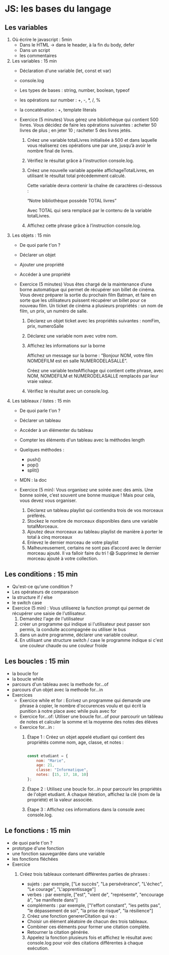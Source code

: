 # JS: les bases du langage
## Les variables
1. Où écrire le javascript : 5min
    - Dans le HTML -> dans le header, à la fin du body, defer
    - Dans un script
    - les commentaires
1. Les variables : 15 min
    - Déclaration d'une variable (let, const et var)
    - console.log
    - Les types de bases : string, number, boolean, typeof
    - les opérations sur number : +, -, *, /, %
    - la concaténation : +, template literals
    - Exercice (5 minutes)
        Vous gérez une bibliothèque qui contient 500 livres. Vous décidez de faire les opérations suivantes :
            acheter 50 livres de plus ; 
            en jeter 10 ;
            racheter 5 des livres jetés.

        1. Créez une variable totalLivres initialisée à 500 et dans laquelle vous réaliserez ces opérations une par une, jusqu’à avoir le nombre final de livres. 

        2. Vérifiez le résultat grâce à l’instruction console.log.

        3. Créez une nouvelle variable appelée affichageTotalLivres, en utilisant le résultat total précédemment calculé. 

            Cette variable devra contenir la chaîne de caractères ci-dessous :

            “Notre bibliothèque possède TOTAL livres”

            Avec TOTAL qui sera remplacé par le contenu de la variable totalLivres.

        4. Affichez cette phrase grâce à l’instruction console.log.
1. Les objets : 15 min
    - De quoi parle t'on ?
    - Déclarer un objet
    - Ajouter une propriété
    - Accéder à une propriété
    - Exercice (5 minutes)
        Vous êtes chargé de la maintenance d’une borne automatique qui permet de récupérer son billet de cinéma. Vous devez préparer la sortie du prochain film Batman, et faire en sorte que les utilisateurs puissent récupérer un billet pour ce nouveau film.
        Un ticket de cinéma a plusieurs propriétés : un nom de film, un prix, un numéro de salle.

        1. Déclarez un objet ticket avec les propriétés suivantes : nomFim, prix, numeroSalle


        2. Déclarez une variable nom avec votre nom. 

        3. Affichez les informations sur la borne

            Affichez un message sur la borne : “Bonjour NOM, votre film NOMDEFILM est en salle NUMERODELASALLE”.

            Créez une variable texteAffichage qui contient cette phrase, avec NOM, NOMDEFILM et NUMERODELASALLE remplacés par leur vraie valeur.

        4. Vérifiez le résultat avec un console.log. 
1. Les tableaux / listes : 15 min
    - De quoi parle t'on ?
    - Déclarer un tableau
    - Accéder à un élémenter du tableau
    - Compter les éléments d'un tableau avec la méthodes length
    - Quelques méthodes :
        - push()
        - pop()
        - split()
    - MDN : la doc
    - Exercice (5 min):
        Vous organisez une soirée avec des amis. Une bonne soirée, c’est souvent une bonne musique ! Mais pour cela, vous devez vous organiser.
        
        1. Déclarez un tableau playlist qui contiendra trois de vos morceaux préférés.
        2. Stockez le nombre de morceaux disponibles dans une variable totalMorceaux.
        3. Ajoutez deux morceaux au tableau playlist de manière à porter le total à cinq morceaux
        4. Enlevez le dernier morceau de votre playlist
        5. Malheureusement, certains ne sont pas d’accord avec le dernier morceau ajouté. Il va falloir faire du tri ! 😱
        Supprimez le dernier morceau ajouté à votre collection.

## Les conditions  : 15 min
- Qu'est-ce qu'une condition ?
- Les opérateurs de comparaison
- la structure if / else
- le switch case
- Exercice (5 min) :
    Vous utiliserez la function prompt qui permet de récupérer une saisie de l'utilisateur.
    1. Demandez l'age de l'utilisateur
    2. créer un programme qui indique si l'utilisateur peut passer son permis, la conduite accompagnée ou utiliser le bus
    1. dans un autre programme, déclarer une variable couleur.
    2. En utilisant une structure switch / case le programme indique si c'est une couleur chaude ou une couleur froide

## Les boucles : 15 min
- la boucle for
- la boucle while
- parcours d'un tableau avec la methode for...of
- parcours d'un objet avec la methode for...in
- Exercices
    - Exercice while et for :
    Ecrivez un programme qui demande une phrase à copier, le nombre d'occurences voulu et qui écrit la punition à notre place avec while puis avec for
    - Exercice for...of: 
    Utiliser une boucle for...of pour parcourir un tableau de notes et calculer la somme et la moyenne des notes des élèves
    - Exercice for...in :
        1. Étape 1 : Créez un objet appelé etudiant qui contient des propriétés comme nom, age, classe, et notes :

        
            ```js

            const etudiant = {
                nom: "Marie",
                age: 21,
                classe: "Informatique",
                notes: [15, 17, 18, 10]
            };
            ```

        1. Étape 2 : Utilisez une boucle for...in pour parcourir les propriétés de l'objet etudiant. À chaque itération, affichez la clé (nom de la propriété) et la valeur associée.

        1. Étape 3 : Affichez ces informations dans la console avec console.log.



## Le fonctions : 15 min
- de quoi parle t'on ?
- prototype d'une fonction
- une fonction sauvegardée dans une variable
- les fonctions fléchées
- Exercice
    1. Créez trois tableaux contenant différentes parties de phrases :
        - sujets : par exemple, ["Le succès", "La persévérance", "L'échec", "Le courage", "L'apprentissage"]
        - verbes : par exemple, ["est", "vient de", "représente", "encourage à", "se manifeste dans"]
        - compléments : par exemple, ["l'effort constant", "les petits pas", "le dépassement de soi", "la prise de risque", "la résilience"]

        2. Créez une fonction genererCitation qui va :

        - Choisir un élément aléatoire de chacun des trois tableaux.
        - Combiner ces éléments pour former une citation complète.
        - Retourner la citation générée.

        3. Appelez la fonction plusieurs fois et affichez le résultat avec console.log pour voir des citations différentes à chaque exécution.





    






    
